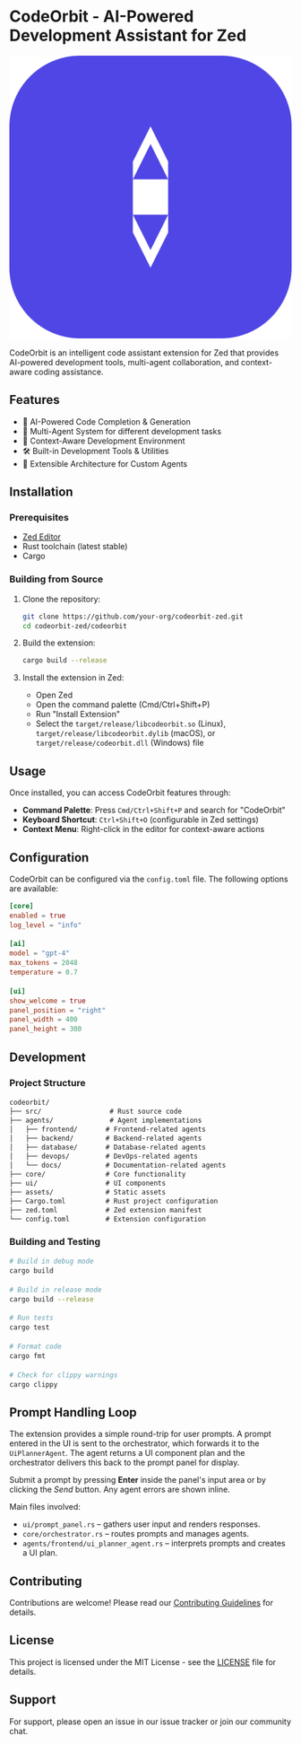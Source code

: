 # CodeOrbit - AI-Powered Development Assistant for Zed

![CodeOrbit Logo](./assets/logo.svg)

CodeOrbit is an intelligent code assistant extension for Zed that provides AI-powered development tools, multi-agent collaboration, and context-aware coding assistance.

## Features

- 🚀 AI-Powered Code Completion & Generation
- 🤖 Multi-Agent System for different development tasks
- 🧠 Context-Aware Development Environment
- 🛠️ Built-in Development Tools & Utilities
- 🔌 Extensible Architecture for Custom Agents

## Installation

### Prerequisites

- [Zed Editor](https://zed.dev/)
- Rust toolchain (latest stable)
- Cargo

### Building from Source

1. Clone the repository:
   ```bash
   git clone https://github.com/your-org/codeorbit-zed.git
   cd codeorbit-zed/codeorbit
   ```

2. Build the extension:
   ```bash
   cargo build --release
   ```

3. Install the extension in Zed:
   - Open Zed
   - Open the command palette (Cmd/Ctrl+Shift+P)
   - Run "Install Extension"
   - Select the `target/release/libcodeorbit.so` (Linux), `target/release/libcodeorbit.dylib` (macOS), or `target/release/codeorbit.dll` (Windows) file

## Usage

Once installed, you can access CodeOrbit features through:

- **Command Palette**: Press `Cmd/Ctrl+Shift+P` and search for "CodeOrbit"
- **Keyboard Shortcut**: `Ctrl+Shift+O` (configurable in Zed settings)
- **Context Menu**: Right-click in the editor for context-aware actions

## Configuration

CodeOrbit can be configured via the `config.toml` file. The following options are available:

```toml
[core]
enabled = true
log_level = "info"

[ai]
model = "gpt-4"
max_tokens = 2048
temperature = 0.7

[ui]
show_welcome = true
panel_position = "right"
panel_width = 400
panel_height = 300
```

## Development

### Project Structure

```
codeorbit/
├── src/                 # Rust source code
├── agents/              # Agent implementations
│   ├── frontend/       # Frontend-related agents
│   ├── backend/        # Backend-related agents
│   ├── database/       # Database-related agents
│   ├── devops/         # DevOps-related agents
│   └── docs/           # Documentation-related agents
├── core/               # Core functionality
├── ui/                 # UI components
├── assets/             # Static assets
├── Cargo.toml          # Rust project configuration
├── zed.toml            # Zed extension manifest
└── config.toml         # Extension configuration
```

### Building and Testing

```bash
# Build in debug mode
cargo build

# Build in release mode
cargo build --release

# Run tests
cargo test

# Format code
cargo fmt

# Check for clippy warnings
cargo clippy
```

## Prompt Handling Loop

The extension provides a simple round-trip for user prompts. A prompt entered in
the UI is sent to the orchestrator, which forwards it to the `UiPlannerAgent`.
The agent returns a UI component plan and the orchestrator delivers this back to
the prompt panel for display.

Submit a prompt by pressing **Enter** inside the panel's input area or by
clicking the *Send* button. Any agent errors are shown inline.

Main files involved:

- `ui/prompt_panel.rs` – gathers user input and renders responses.
- `core/orchestrator.rs` – routes prompts and manages agents.
- `agents/frontend/ui_planner_agent.rs` – interprets prompts and creates a UI plan.


## Contributing

Contributions are welcome! Please read our [Contributing Guidelines](CONTRIBUTING.md) for details.

## License

This project is licensed under the MIT License - see the [LICENSE](LICENSE) file for details.

## Support

For support, please open an issue in our issue tracker or join our community chat.
